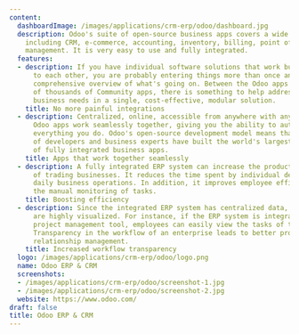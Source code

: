 ```yaml
---
content:
  dashboardImage: /images/applications/crm-erp/odoo/dashboard.jpg
  description: Odoo's suite of open-source business apps covers a wide range of needs,
    including CRM, e-commerce, accounting, inventory, billing, point of sale and project
    management. It is very easy to use and fully integrated.
  features:
  - description: If you have individual software solutions that work but don't talk
      to each other, you are probably entering things more than once and missing a
      comprehensive overview of what's going on. Between the Odoo apps and the tens
      of thousands of Community apps, there is something to help address all of your
      business needs in a single, cost-effective, modular solution.
    title: No more painful integrations
  - description: Centralized, online, accessible from anywhere with any device, the
      Odoo apps work seamlessly together, giving you the ability to automate and track
      everything you do. Odoo's open-source development model means that thousands
      of developers and business experts have built the world's largest ecosystem
      of fully integrated business apps.
    title: Apps that work together seamlessly
  - description: A fully integrated ERP system can increase the productivity and efficiency
      of trading businesses. It reduces the time spent by individual departments on
      daily business operations. In addition, it improves employee efficiency by minimizing
      the manual monitoring of tasks.
    title: Boosting efficiency
  - description: Since the integrated ERP system has centralized data, tasks and workflows
      are highly visualized. For instance, if the ERP system is integrated with the
      project management tool, employees can easily view the tasks of their colleagues.
      Transparency in the workflow of an enterprise leads to better productivity and
      relationship management.
    title: Increased workflow transparency
  logo: /images/applications/crm-erp/odoo/logo.png
  name: Odoo ERP & CRM
  screenshots:
  - /images/applications/crm-erp/odoo/screenshot-1.jpg
  - /images/applications/crm-erp/odoo/screenshot-2.jpg
  website: https://www.odoo.com/
draft: false
title: Odoo ERP & CRM
---
```


